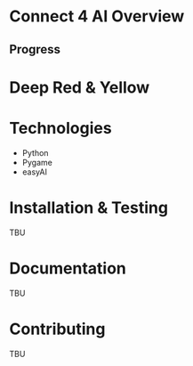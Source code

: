# Connect 4 AI Overview

## Progress

# Deep Red & Yellow


# Technologies

- Python
- Pygame
- easyAI

# Installation & Testing

TBU

# Documentation

TBU

# Contributing

TBU
